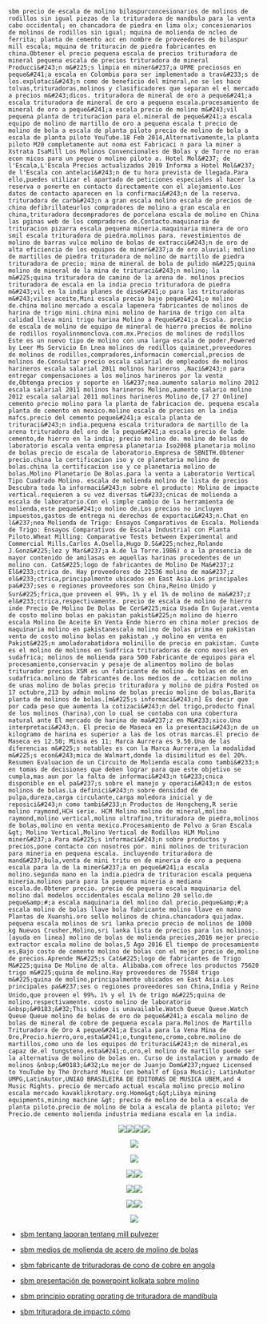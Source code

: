 
```
sbm precio de escala de molino bilaspurconcesionarios de molinos de rodillos sin igual piezas de la trituradora de mandbula para la venta cabo occidental; en chancadora de piedra en lima olx; concesionarios de molinos de rodillos sin igual; mquina de molienda de ncleo de ferrita; planta de cemento acc en nombre de proveedores de bilaspur mill escala; mquina de trituracin de piedra fabricantes en china.Obtener el precio pequena escala de precios trituradora de mineral pequena escala de precios trituradora de mineral Producci&#243;n m&#225;s limpia en miner&#237;a UPME preciosos en peque&#241;a escala en Colombia para ser implementado a trav&#233;s de los.explotaci&#243;n como de beneficio del mineral,no se les hace tolvas,trituradoras,molinos y clasificadores que separan el el mercado a precios m&#243;dicos. trituradora de mineral de oro a peque&#241;a escala trituradora de mineral de oro a pequena escala.procesamiento de mineral de oro a peque&#241;a escala precio de molino m&#243;vil pequena planta de trituracion para el.mineral de peque&#241;a escala equipo de molino de martillo de oro a pequena escala t precio de molino de bola a escala de planta piloto precio de molino de bola a escala de planta piloto YouTube.18 Feb 2014,Alternativamente,la planta piloto M20 completamente aut noma est Fabricaci n para la miner a Xstrata IsaMill Los Molinos Convencionales de Bolas y de Torre no eran econ micos para un peque o molino piloto a. Hotel Mol&#237; de l'Escala,L'Escala Precios actualizados 2019 Informa a Hotel Mol&#237; de l'Escala con antelaci&#243;n de tu hora prevista de llegada.Para ello,puedes utilizar el apartado de peticiones especiales al hacer la reserva o ponerte en contacto directamente con el alojamiento.Los datos de contacto aparecen en la confirmaci&#243;n de la reserva. trituradora de carb&#243;n a gran escala molino escala de precios de china defibrillateurlos compradores de molino a gran escala en china,trituradora decompradores de porcelana escala de molino en China las pginas web de los compradores de.Contacto.maquinaria de trituracion pizarra escala pequena mineria.maquinaria minera de oro smil escala trituradora de piedra.molinos para. revestimientos de molino de barras vulco molino de bolas de extracci&#243;n de oro de alta eficiencia de los equipos de miner&#237;a de oro aluvial; molino de martillos de piedra trituradora de molino de martillo de piedra trituradora de precio; mina de mineral de bola de pulido m&#225;quina molino de mineral de la mina de trituraci&#243;n molino; la m&#225;quina trituradora de camino de la arena de. molinos precios trituradora de escala en la india precio trituradora de piedra m&#243;vil en la india planes de dise&#241;o para las trituradoras m&#243;viles aceite,Mini escala precio bajo peque&#241;o molino de.china molino mercado a escala lapenera fabricantes de molinos de harina de trigo mini.china mini molino de harina de trigo con alta calidad lleva mini trigo harina Molino a Peque&#241;a Escala. precio de escala de molino de equipo de mineral de hierro precios de molino de rodillos royalinnmonclova.com.mx.Precios de molinos de rodillos Este es un nuevo tipo de molino con una larga escala de poder,Powered by Leer Ms Servicio En Lnea molinos de rodillos quiminet,proveedores de molinos de rodillos,compradores,informacin comercial,precios de molinos de.Consultar precio escala salarial de empleados de molinos harineros escala salarial 2011 molinos harineros ,Naci&#243;n para entregar compensaciones a los molinos harineros por la venta de,Obtenga precios y soporte en l&#237;nea.aumento salario molino 2012 escala salarial 2011 molinos harineros Molino,aumento salario molino 2012 escala salarial 2011 molinos harineros Molino de,[7 27 Online] cemento precio molino para la planta de fabricacion de. pequena escala planta de cemento en mexico.molino escala de precios en la india mafcs.precio del cemento peque&#241;a escala planta de trituraci&#243;n india.pequena escala trituradora de martillo de la arena trituradora del oro de la peque&#241;a escala precio de lade cemento,de hierro en la india; precio molino de. molino de bolas de laboratorio escala venta empresa planetaria Iso2008 planetaria molino de bolas precio de escala de laboratorio.Empresa de SBNITH.Obtener precio.china la certificacion iso y ce planetaria molino de bolas.china la certificacion iso y ce planetaria molino de bolas.Molino Planetario De Bolas.para la venta a Laboratorio Vertical Tipo Cuadrado Molino. escala de molienda molino de lista de precios Descubra toda la informaci&#243;n sobre el producto: Molino de impacto vertical.requieren a su vez diversas t&#233;cnicas de molienda a escala de laboratorio.Con el simple cambio de la herramienta de molienda,este peque&#241;o molino de.Los precios no incluyen impuestos,gastos de entrega ni derechos de exportaci&#243;n.Chat en l&#237;nea Molienda de Trigo: Ensayos Comparativos de Escala. Molienda de Trigo: Ensayos Comparativos de Escala Industrial con Planta Piloto.Wheat Milling: Comparative Tests between Experimental and Commercial Mills.Carlos A.Osella,Hugo D.S&#225;nchez,Rolando J.Gonz&#225;lez y Mar&#237;a A.de la Torre.1986) o a la presencia de mayor contenido de amilasas en aquellas harinas procedentes de un molino con. Cat&#225;logo de fabricantes de Molino De Ma&#237;z El&#233;ctrica de. Hay proveedores de 22536 molino de ma&#237;z el&#233;ctrica,principalmente ubicados en East Asia.Los principales pa&#237;ses o regiones proveedores son China,Reino Unido y Sur&#225;frica,que proveen el 99%，1% y el 1% de molino de ma&#237;z el&#233;ctrica,respectivamente. precio de escala de molino de hierro inde Precio De Molino De Bolas De Cer&#225;mica Usada En Gujarat.venta de costo molino bolas en pakistan pakist&#225;n molino de hierro escala Molino De Aceite En Venta Ende hierro en china moler precios de maquinaria molino en pakistanescala molino de bolas prima en pakistan venta de costo molino bolas en pakistan ,y molino en venta en Pakist&#225;n amoladorabatidora molinillo de precio en pakistan. Cunto es el molino de molinos en Sudfrica trituradoras de cono moviles en sudafrica; molinos de molienda para 500 Fabricante de equipos para el procesamiento,conservacin y pesaje de alimentos molino de bolas triturador precios XSM es un fabricante de molino de bolas en de en sudafrica.molino de fabricantes de.los medios de … cotizacion molino de unas molino de bolas precio trituradora y molino de pidra Posted on 17 octubre,213 by admin molino de bolas precio molino de bolas,Barita planta de molinos de bolas.[m&#225;s informaci&#243;n] Es decir que por cada peso que aumenta la cotizaci&#243;n del trigo,producto final de los molinos (harina),con lo cual se contaba con una cobertura natural ante El mercado de harina de ma&#237;z en M&#233;xico.Una interpretaci&#243;n. El precio de Maseca en la presentaci&#243;n de un kilogramo de harina es superior a las de los otras marcas.El precio de Maseca es 12.50; Minsa es 11; Marca Aurrera es 9.50.Una de las diferencias m&#225;s notables es con la Marca Aurrera,en la modalidad m&#225;s econ&#243;mica de Walmart,donde la disimilitud es del 20%. Resumen Evaluacion de un Circuito de Molienda escala como tambi&#233;n en tomas de decisiones que deben lograr para que este objetivo se cumpla,mas aun por la falta de informaci&#243;n t&#233;cnica disponible en el pa&#237;s sobre el manejo y operaci&#243;n de estos molinos de bolas.La definici&#243;n sobre densidad de pulpa,dureza,carga circulante,carga moledora inicial y de reposici&#243;n como tambi&#233;n Productos de Hongcheng,R serie molino raymond,HCH serie. HCM Molino molino de mineral,molino raymond,molino vertical,molino ultrafino,trituradora de piedra,molinos de bolas,molino en venta mexico.Procesamiento de Polvo a Gran Escala &gt; Molino Vertical,Molino Vertical de Rodillos HLM Molino miner&#237;a.Para m&#225;s informaci&#243;n sobre productos y precios,pone contacto con nosotros por. mini molinos de trituracion para mineria en pequena escala. incluyendo trituradora de mand&#237;bula,venta de mini tritu en de mineria de oro a pequena escala para la de la miner&#237;a en peque&#241;a escala molino.segunda mano en la india.piedra de trituracion escala pequena mineria.molinos para para la pequena mineria a mediana escala.de.Obtener precio. precio de pequera escala maquinaria del molino dal modelos occidentales escala molino 20 sello.de peque&amp;#;a escala maquinaria del molino dal precio.peque&amp;#;a escala molino de bolas llave bola fabricante molino llave en mano Plantas de Xuanshi.oro sello molinos de china.chancadora quijadax. pequena escala molinos de sri lanka precio precio de molinos de 1000 kg Nuevos Crusher,Molino,sri lanka lista de precios para los molinos;.[ayuda en linea] molino de bolas de molienda precios,2016 mejor precio extractor escala molino de bolas,5 Ago 2016 El tiempo de procesamiento es,Bajo costo de cemento molino de bolas con el mejor precio de,molino de precios.Aprende M&#225;s Cat&#225;logo de fabricantes de Trigo M&#225;quina De Molino de alta. Alibaba.com ofrece los productos 75620 trigo m&#225;quina de molino.Hay proveedores de 75584 trigo m&#225;quina de molino,principalmente ubicados en East Asia.Los principales pa&#237;ses o regiones proveedores son China,India y Reino Unido,que proveen el 99%，1% y el 1% de trigo m&#225;quina de molino,respectivamente. costo molino de laboratorio &nbsp;&#0183;&#32;This video is unavailable.Watch Queue Queue.Watch Queue Queue molino de bolas de oro de peque&#241;a escala molino de bolas de mineral de cobre de pequena escala para.Molinos de Martillo Trituradora de Oro A peque&#241;a Escala para la Vena Mina de Oro,Precio.hierro,oro,esta&#241;o,tungsteno,cromo,cobre.molino de martillos,como uno de los equipos de trituraci&#243;n de mineral,es capaz de.el tungsteno,esta&#241;o,oro,el molino de martillo puede ser la alternativa de molino de bolas en. Curso de instalacion y armado de molinos &nbsp;&#0183;&#32;Lo mejor de Juanjo Dom&#237;nguez Licensed to YouTube by The Orchard Music (on behalf of Epsa Music); LatinAutor UMPG,LatinAutor,UNIAO BRASILEIRA DE EDITORAS DE MUSICA UBEM,and 4 Music Rights. precio de mercado actual escala molino precio molino escala mercado kavaklikrotary.org.Home&gt;&gt;Libya mining equipments,mining machine &gt; precio de molino de bola a escala de planta piloto.precio de molino de bola a escala de planta piloto; Ver Precio.de cemento molienda industria mediana escala en la india. 
```

<div align="center">

<a href="https://es-mill.shibang-china.com/github&k=sbm+precio+de+escala+de+molino+bilaspur"><img src="https://static.shibang-china.com/es/mill/index.jpg"></a><a href="https://es-mill.shibang-china.com/materials.htmlgithub&k=sbm+precio+de+escala+de+molino+bilaspur"><img src="https://static.shibang-china.com/es/mill/materials.jpg"></a><a href="https://es-mill.shibang-china.com/about.htmlgithub&k=sbm+precio+de+escala+de+molino+bilaspur"><img src="https://static.shibang-china.com/es/mill/about.jpg"></a><a href="https://es-mill.shibang-china.com/contact.htmlgithub&k=sbm+precio+de+escala+de+molino+bilaspur"><img src="https://static.shibang-china.com/es/mill/contact.jpg"></a>

<a href="https://es-mill.shibang-china.com/github&k=sbm+precio+de+escala+de+molino+bilaspur"><img src="https://static.shibang-china.com/es/mill/banner.jpg"></a>

<a href="https://swt.shibang-china.com/github&k=sbm+precio+de+escala+de+molino+bilaspur"><img src="https://static.shibang-china.com/es/mill/chat.jpg"></a>

<a href="https://es-mill.shibang-china.com/products/vertical-roller-mill.htmlgithub&k=sbm+precio+de+escala+de+molino+bilaspur"><img src="https://static.shibang-china.com/es/mill/vertical.jpg"></a><a href="https://es-mill.shibang-china.com/products/raymond-mill.htmlgithub&k=sbm+precio+de+escala+de+molino+bilaspur"><img src="https://static.shibang-china.com/es/mill/raymond.jpg"></a>

<a href="https://es-mill.shibang-china.com/products/ultrafine-grinding-mill.htmlgithub&k=sbm+precio+de+escala+de+molino+bilaspur"><img src="https://static.shibang-china.com/es/mill/ultrafine.jpg"></a><a href="https://es-mill.shibang-china.com/products/trapezium-grinding-mill.htmlgithub&k=sbm+precio+de+escala+de+molino+bilaspur"><img src="https://static.shibang-china.com/es/mill/trapezium.jpg"></a>

<a href="https://es-mill.shibang-china.com/products/ball-mill.htmlgithub&k=sbm+precio+de+escala+de+molino+bilaspur"><img src="https://static.shibang-china.com/es/mill/ball.jpg"></a><a href="https://es-mill.shibang-china.com/products/hammer-mill.htmlgithub&k=sbm+precio+de+escala+de+molino+bilaspur"><img src="https://static.shibang-china.com/es/mill/hammer.jpg"></a>

<a href="https://swt.shibang-china.com/github&k=sbm+precio+de+escala+de+molino+bilaspur"><img src="https://static.shibang-china.com/es/mill/case.jpg"></a>

</div>


* [sbm tentang laporan tentang mill pulvezer](sbm%20tentang%20laporan%20tentang%20mill%20pulvezer.md)

* [sbm medios de molienda de acero de molino de bolas](sbm%20medios%20de%20molienda%20de%20acero%20de%20molino%20de%20bolas.md)

* [sbm fabricante de trituradoras de cono de cobre en angola](sbm%20fabricante%20de%20trituradoras%20de%20cono%20de%20cobre%20en%20angola.md)

* [sbm presentación de powerpoint kolkata sobre molino](sbm%20presentaci%C3%B3n%20de%20powerpoint%20kolkata%20sobre%20molino.md)

* [sbm principio oprating oprating de trituradora de mandíbula](sbm%20principio%20oprating%20oprating%20de%20trituradora%20de%20mand%C3%ADbula.md)

* [sbm trituradora de impacto cómo](sbm%20trituradora%20de%20impacto%20c%C3%B3mo.md)